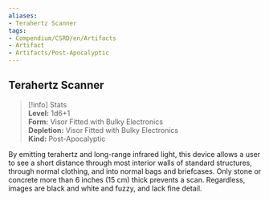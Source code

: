 ```yaml
---
aliases:
- Terahertz Scanner
tags:
- Compendium/CSRD/en/Artifacts
- Artifact
- Artifacts/Post-Apocalyptic
---
```


  
## Terahertz Scanner  
>[!info] Stats  
> **Level:** 1d6+1  
> **Form:** Visor Fitted with Bulky Electronics  
> **Depletion:** Visor Fitted with Bulky Electronics  
> **Kind:** Post-Apocalyptic
  
By emitting terahertz and long-range infrared light, this device allows a user to see a short distance through most interior walls of standard structures, through normal clothing, and into normal bags and briefcases. Only stone or concrete more than 6 inches (15 cm) thick prevents a scan. Regardless, images are black and white and fuzzy, and lack fine detail.